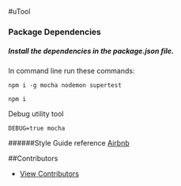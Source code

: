 #uTool

### Package Dependencies

##### Install the dependencies in the package.json file.

In command line run these commands:

```
npm i -g mocha nodemon supertest

npm i
```

Debug utility tool
```
DEBUG=true mocha

```

######Style Guide reference
[Airbnb](https://github.com/airbnb/javascript)

##Contributors
- [View Contributors](https://github.com/seanedw1/uTool/graphs/contributors)
